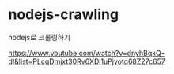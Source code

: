 # nodejs-crawling

nodejs로 크롤링하기

https://www.youtube.com/watch?v=dnyhBqxQ-dI&list=PLcqDmjxt30Rv6XDi1uPjyotq68Z27c657
